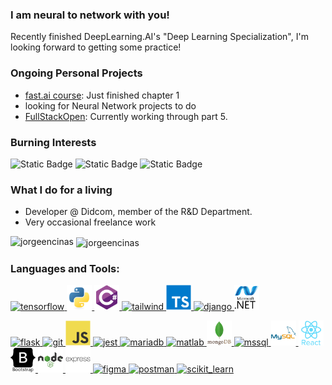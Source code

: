 ### I am neural to network with you!
Recently finished DeepLearning.AI's "Deep Learning Specialization", I'm looking forward to getting some practice!

### Ongoing Personal Projects
- [fast.ai course](https://github.com/JorgeEncinas/fast.ai_book): Just finished chapter 1
- looking for Neural Network projects to do
- [FullStackOpen](https://github.com/JorgeEncinas/full_stack_open_2023): Currently working through part 5.

### Burning Interests
<div display="flex">
  <img alt="Static Badge" src="https://img.shields.io/badge/Pytorch-%230428c7?style=flat-square">
  <img alt="Static Badge" src="https://img.shields.io/badge/Machine%20Learning-%234113ad?style=flat-square">
  <img alt="Static Badge" src="https://img.shields.io/badge/Data%20Science-%23a14fe3?style=flat-square">
</div>

### What I do for a living
- Developer @ Didcom, member of the R&D Department.
- Very occasional freelance work

<p><img align="left"
    src="https://github-readme-stats.vercel.app/api/top-langs?username=jorgeencinas&show_icons=true&locale=en&layout=compact"
    alt="jorgeencinas" /></p>

<p>&nbsp;<img align="center"
    src="https://github-readme-stats.vercel.app/api?username=jorgeencinas&show_icons=true&locale=en"
    alt="jorgeencinas" /></p>

<h3 align="left">Languages and Tools:</h3>
<p align="left">
   <a href="https://www.tensorflow.org" target="_blank"
    rel="noreferrer"> <img src="https://www.vectorlogo.zone/logos/tensorflow/tensorflow-icon.svg"
        alt="tensorflow" width="40" height="40" />
   </a>
  <a href="https://www.python.org" target="_blank" rel="noreferrer">
    <img
        src="https://raw.githubusercontent.com/devicons/devicon/master/icons/python/python-original.svg"
        alt="python" width="40" height="40" />
  </a>
  <a href="https://www.w3schools.com/cs/" target="_blank" rel="noreferrer"> <img
        src="https://raw.githubusercontent.com/devicons/devicon/master/icons/csharp/csharp-original.svg"
        alt="csharp" width="40" height="40" />
  </a>
   <a href="https://tailwindcss.com/" target="_blank"
    rel="noreferrer">
    <img src="https://www.vectorlogo.zone/logos/tailwindcss/tailwindcss-icon.svg"
        alt="tailwind" width="40" height="40" />
  </a>
  <a href="https://www.typescriptlang.org/"
    target="_blank" rel="noreferrer">
    <img
        src="https://raw.githubusercontent.com/devicons/devicon/master/icons/typescript/typescript-original.svg"
        alt="typescript" width="40" height="40" />
  </a>
  <a href="https://www.djangoproject.com/" target="_blank"
    rel="noreferrer"> <img src="https://cdn.worldvectorlogo.com/logos/django.svg" alt="django" width="40"
        height="40" />
  </a>
  <a href="https://dotnet.microsoft.com/" target="_blank" rel="noreferrer"> <img
        src="https://raw.githubusercontent.com/devicons/devicon/master/icons/dot-net/dot-net-original-wordmark.svg"
        alt="dotnet" width="40" height="40" />
  </a>

  <a href="https://flask.palletsprojects.com/" target="_blank" rel="noreferrer"> <img
        src="https://www.vectorlogo.zone/logos/pocoo_flask/pocoo_flask-icon.svg" alt="flask" width="40"
        height="40" />
  </a>
  <a href="https://git-scm.com/" target="_blank" rel="noreferrer"> <img
        src="https://www.vectorlogo.zone/logos/git-scm/git-scm-icon.svg" alt="git" width="40" height="40" />
  </a>
  <a href="https://developer.mozilla.org/en-US/docs/Web/JavaScript" target="_blank" rel="noreferrer">
    <img
        src="https://raw.githubusercontent.com/devicons/devicon/master/icons/javascript/javascript-original.svg"
        alt="javascript" width="40" height="40" />
  </a>
  <a href="https://jestjs.io" target="_blank"
    rel="noreferrer">
        <img src="https://www.vectorlogo.zone/logos/jestjsio/jestjsio-icon.svg" alt="jest"
        width="40" height="40" />
  </a>
  <a href="https://mariadb.org/" target="_blank" rel="noreferrer">
        <img src="https://www.vectorlogo.zone/logos/mariadb/mariadb-icon.svg" alt="mariadb" width="40" height="40" />
  </a>
  <a href="https://www.mathworks.com/" target="_blank" rel="noreferrer"> <img
        src="https://upload.wikimedia.org/wikipedia/commons/2/21/Matlab_Logo.png" alt="matlab" width="40"
        height="40" />
  </a>
  <a href="https://www.mongodb.com/" target="_blank" rel="noreferrer">
      <img
        src="https://raw.githubusercontent.com/devicons/devicon/master/icons/mongodb/mongodb-original-wordmark.svg"
        alt="mongodb" width="40" height="40" />
  </a>
  <a href="https://www.microsoft.com/en-us/sql-server"
    target="_blank" rel="noreferrer">
      <img
        src="https://www.svgrepo.com/show/303229/microsoft-sql-server-logo.svg" alt="mssql" width="40"
        height="40" />
  </a>
  <a href="https://www.mysql.com/" target="_blank" rel="noreferrer">
      <img
        src="https://raw.githubusercontent.com/devicons/devicon/master/icons/mysql/mysql-original-wordmark.svg"
        alt="mysql" width="40" height="40" />
  </a>
  <a href="https://reactjs.org/" target="_blank"
    rel="noreferrer">
    <img
        src="https://raw.githubusercontent.com/devicons/devicon/master/icons/react/react-original-wordmark.svg"
        alt="react" width="40" height="40" />
  </a>
  <a href="https://getbootstrap.com" target="_blank" rel="noreferrer">
      <img src="https://raw.githubusercontent.com/devicons/devicon/master/icons/bootstrap/bootstrap-plain-wordmark.svg"
          alt="bootstrap" width="40" height="40" />
  </a>
  <a href="https://nodejs.org" target="_blank"
    rel="noreferrer">
      <img
        src="https://raw.githubusercontent.com/devicons/devicon/master/icons/nodejs/nodejs-original-wordmark.svg"
        alt="nodejs" width="40" height="40" />
  </a>
  <a href="https://expressjs.com" target="_blank"
    rel="noreferrer"><img
        src="https://raw.githubusercontent.com/devicons/devicon/master/icons/express/express-original-wordmark.svg"
        alt="express" width="40" height="40" />
  </a>
  <a href="https://www.figma.com/" target="_blank"
    rel="noreferrer"> <img src="https://www.vectorlogo.zone/logos/figma/figma-icon.svg" alt="figma" width="40"
        height="40" />
  </a>
  <a href="https://postman.com" target="_blank"
    rel="noreferrer">
      <img src="https://www.vectorlogo.zone/logos/getpostman/getpostman-icon.svg" alt="postman"
        width="40" height="40" />
  </a>
  <a href="https://scikit-learn.org/" target="_blank"
    rel="noreferrer">
    <img src="https://upload.wikimedia.org/wikipedia/commons/0/05/Scikit_learn_logo_small.svg"
        alt="scikit_learn" width="40" height="40" />
  </a>
</p>

